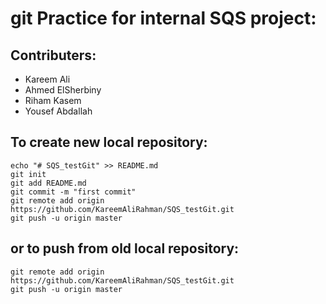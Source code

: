 # **git Practice for internal SQS project:**

## Contributers:
- Kareem Ali
- Ahmed ElSherbiny
- Riham Kasem
- Yousef Abdallah

## To create new local repository:
```
echo "# SQS_testGit" >> README.md
git init
git add README.md
git commit -m "first commit"
git remote add origin https://github.com/KareemAliRahman/SQS_testGit.git
git push -u origin master
```

## or to push from old local repository:
```
git remote add origin https://github.com/KareemAliRahman/SQS_testGit.git
git push -u origin master
```
